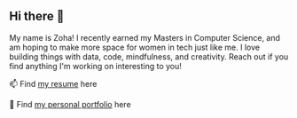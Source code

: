 ## Hi there 👋
My name is Zoha! I recently earned my Masters in Computer Science, and am hoping to make more space for women in tech just like me. I love building things with data, code, mindfulness, and creativity. Reach out if you find anything I'm working on interesting to you!

📫 Find [my resume](Zoha_Hassan_Resume.pdf) here

🌱 Find [my personal portfolio](Zoha-Hassan-Professional-Portfolio.pdf) here


<!--
**zohahassan/zohahassan** is a ✨ _special_ ✨ repository because its `README.md` (this file) appears on your GitHub profile.

Here are some ideas to get you started:

- 🔭 I’m currently working on ...
- 🌱 I’m currently learning ...
- 👯 I’m looking to collaborate on ...
- 🤔 I’m looking for help with ...
- 💬 Ask me about ...
- 📫 How to reach me: ...
- 😄 Pronouns: ...
- ⚡ Fun fact: ...
-->
